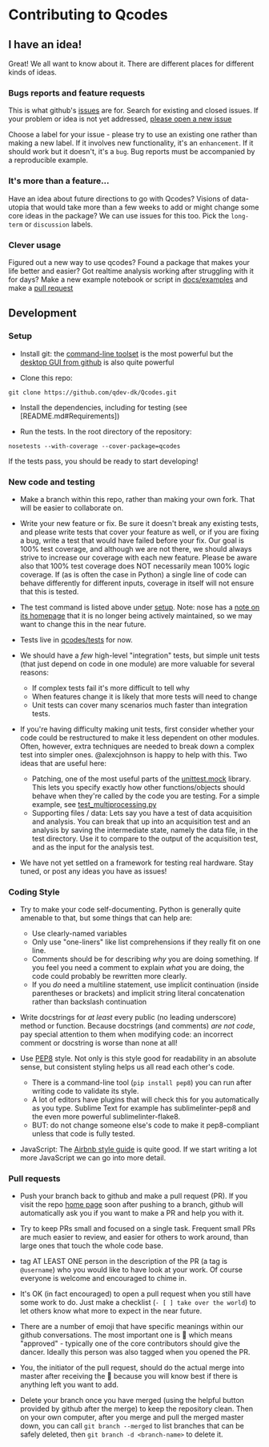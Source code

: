 # Contributing to Qcodes

## I have an idea!

Great! We all want to know about it. There are different places for different kinds of ideas.

### Bugs reports and feature requests

This is what github's [issues](https://github.com/qdev-dk/Qcodes/issues) are for. Search for existing and closed issues. If your problem or idea is not yet addressed, [please open a new issue](https://github.com/qdev-dk/Qcodes/issues/new)

Choose a label for your issue - please try to use an existing one rather than making a new label. If it involves new functionality, it's an `enhancement`. If it should work but it doesn't, it's a `bug`. Bug reports must be accompanied by a reproducible example.

### It's more than a feature...

Have an idea about future directions to go with Qcodes? Visions of data-utopia that would take more than a few weeks to add or might change some core ideas in the package? We can use issues for this too. Pick the `long-term` or `discussion` labels.

### Clever usage

Figured out a new way to use qcodes? Found a package that makes your life better and easier? Got realtime analysis working after struggling with it for days? Make a new example notebook or script in [docs/examples](https://github.com/qdev-dk/Qcodes/tree/master/docs/examples) and make a [pull request](#pull-requests)

## Development

### Setup

- Install git: the [command-line toolset](https://git-scm.com/) is the most powerful but the [desktop GUI from github](https://desktop.github.com/) is also quite powerful

- Clone this repo:
```
git clone https://github.com/qdev-dk/Qcodes.git
```

- Install the dependencies, including for testing (see [README.md#Requirements])

- Run the tests. In the root directory of the repository:
```
nosetests --with-coverage --cover-package=qcodes
```
If the tests pass, you should be ready to start developing!

### New code and testing

- Make a branch within this repo, rather than making your own fork. That will be easier to collaborate on.

- Write your new feature or fix. Be sure it doesn't break any existing tests, and please write tests that cover your feature as well, or if you are fixing a bug, write a test that would have failed before your fix. Our goal is 100% test coverage, and although we are not there, we should always strive to increase our coverage with each new feature. Please be aware also that 100% test coverage does NOT necessarily mean 100% logic coverage. If (as is often the case in Python) a single line of code can behave differently for different inputs, coverage in itself will not ensure that this is tested.

- The test command is listed above under [setup](#setup). Note: nose has a [note on its homepage](https://nose.readthedocs.org/en/latest/) that it is no longer being actively maintained, so we may want to change this in the near future.

- Tests live in [qcodes/tests](https://github.com/qdev-dk/Qcodes/tree/master/qcodes/tests) for now.

- We should have a *few* high-level "integration" tests, but simple unit tests (that just depend on code in one module) are more valuable for several reasons:
  - If complex tests fail it's more difficult to tell why
  - When features change it is likely that more tests will need to change
  - Unit tests can cover many scenarios much faster than integration tests.

- If you're having difficulty making unit tests, first consider whether your code could be restructured to make it less dependent on other modules. Often, however, extra techniques are needed to break down a complex test into simpler ones. @alexcjohnson is happy to help with this. Two ideas that are useful here:
  - Patching, one of the most useful parts of the [unittest.mock](https://docs.python.org/3/library/unittest.mock.html) library. This lets you specify exactly how other functions/objects should behave when they're called by the code you are testing. For a simple example, see [test_multiprocessing.py](https://github.com/qdev-dk/Qcodes/blob/58a8692bed55272f4c5865d6ec37f846154ead16/qcodes/tests/test_multiprocessing.py#L63-L65)
  - Supporting files / data: Lets say you have a test of data acquisition and analysis. You can break that up into an acquisition test and an analysis by saving the intermediate state, namely the data file, in the test directory. Use it to compare to the output of the acquisition test, and as the input for the analysis test.

- We have not yet settled on a framework for testing real hardware. Stay tuned, or post any ideas you have as issues!

### Coding Style

- Try to make your code self-documenting. Python is generally quite amenable to that, but some things that can help are:

  - Use clearly-named variables
  - Only use "one-liners" like list comprehensions if they really fit on one line.
  - Comments should be for describing *why* you are doing something. If you feel you need a comment to explain *what* you are doing, the code could probably be rewritten more clearly.
  - If you *do* need a multiline statement, use implicit continuation (inside parentheses or brackets) and implicit string literal concatenation rather than backslash continuation

- Write docstrings for *at least* every public (no leading underscore) method or function. Because docstrings (and comments) *are not code*, pay special attention to them when modifying code: an incorrect comment or docstring is worse than none at all!

- Use [PEP8](http://legacy.python.org/dev/peps/pep-0008/) style. Not only is this style good for readability in an absolute sense, but consistent styling helps us all read each other's code.
  - There is a command-line tool (`pip install pep8`) you can run after writing code to validate its style.
  - A lot of editors have plugins that will check this for you automatically as you type. Sublime Text for example has sublimelinter-pep8 and the even more powerful sublimelinter-flake8.
  - BUT: do not change someone else's code to make it pep8-compliant unless that code is fully tested.

- JavaScript: The [Airbnb style guide](https://github.com/airbnb/javascript) is quite good. If we start writing a lot more JavaScript we can go into more detail.

### Pull requests

- Push your branch back to github and make a pull request (PR). If you visit the repo [home page](https://github.com/qdev-dk/Qcodes) soon after pushing to a branch, github will automatically ask you if you want to make a PR and help you with it.

- Try to keep PRs small and focused on a single task. Frequent small PRs are much easier to review, and easier for others to work around, than large ones that touch the whole code base.

- tag AT LEAST ONE person in the description of the PR (a tag is `@username`) who you would like to have look at your work. Of course everyone is welcome and encouraged to chime in.

- It's OK (in fact encouraged) to open a pull request when you still have some work to do. Just make a checklist (`- [ ] take over the world`) to let others know what more to expect in the near future.

- There are a number of emoji that have specific meanings within our github conversations. The most important one is :dancer: which means "approved" - typically one of the core contributors should give the dancer. Ideally this person was also tagged when you opened the PR.

- You, the initiator of the pull request, should do the actual merge into master after receiving the :dancer: because you will know best if there is anything left you want to add.

- Delete your branch once you have merged (using the helpful button provided by github after the merge) to keep the repository clean. Then on your own computer, after you merge and pull the merged master down, you can call `git branch --merged` to list branches that can be safely deleted, then `git branch -d <branch-name>` to delete it.
